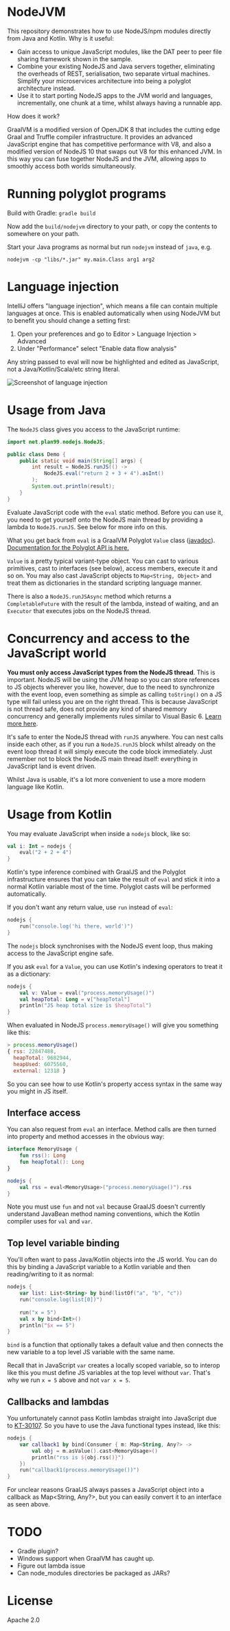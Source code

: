 # NodeJVM

This repository demonstrates how to use NodeJS/npm modules directly from Java and Kotlin. Why is it useful:

* Gain access to unique JavaScript modules, like the DAT peer to peer file sharing framework shown in the sample.
* Combine your existing NodeJS and Java servers together, eliminating the overheads of REST, serialisation, two separate
  virtual machines. Simplify your microservices architecture into being a polyglot architecture instead.
* Use it to start porting NodeJS apps to the JVM world and languages, incrementally, one chunk at a time, whilst always
  having a runnable app.
  
How does it work?

GraalVM is a modified version of OpenJDK 8 that includes the cutting edge Graal and Truffle compiler infrastructure.
It provides an advanced JavaScript engine that has competitive performance with V8, and also a modified version of
NodeJS 10 that swaps out V8 for this enhanced JVM. In this way you can fuse together NodeJS and the JVM, allowing apps
to smoothly access both worlds simultaneously.

# Running polyglot programs

Build with Gradle: `gradle build`

Now add the `build/nodejvm` directory to your path, or copy the contents to somewhere on your path.

Start your Java programs as normal but run `nodejvm` instead of `java`, e.g.

`nodejvm -cp "libs/*.jar" my.main.Class arg1 arg2`

# Language injection

IntelliJ offers "language injection", which means a file can contain multiple languages at once. This is enabled
automatically when using NodeJVM but to benefit you should change a setting first:

1. Open your preferences and go to Editor > Language Injection > Advanced
2. Under "Performance" select "Enable data flow analysis"

Any string passed to eval will now be highlighted and edited as JavaScript, not a Java/Kotlin/Scala/etc string literal.

![Screenshot of language injection](language-embedding.png)

# Usage from Java

The `NodeJS` class gives you access to the JavaScript runtime:

```java
import net.plan99.nodejs.NodeJS;

public class Demo {
    public static void main(String[] args) {
        int result = NodeJS.runJS(() ->
            NodeJS.eval("return 2 + 3 + 4").asInt()
        );
        System.out.println(result);
    }
}
```

Evaluate JavaScript code with the `eval` static method. Before you can use it, you need to get yourself onto the
NodeJS main thread by providing a lambda to `NodeJS.runJS`. See below for more info on this.

What you get back from `eval` is a GraalVM Polyglot `Value` class ([javadoc](http://www.graalvm.org/sdk/javadoc/org/graalvm/polyglot/Value.html)). 
[Documentation for the Polyglot API is here.](http://www.graalvm.org/sdk/javadoc/)

`Value` is a pretty typical variant-type object. You can cast to various primitives, cast to interfaces (see below),
access members, execute it and so on. You may also cast JavaScript objects to `Map<String, Object>` and treat them
as dictionaries in the standard scripting language manner. 

There is also a `NodeJS.runJSAsync` method which returns a `CompletableFuture` with the result of the lambda, instead
of waiting, and an `Executor` that executes jobs on the NodeJS thread.

# Concurrency and access to the JavaScript world

**You must only access JavaScript types from the NodeJS thread**. This is important. NodeJS will be using the JVM
heap so you can store references to JS objects wherever you like, however, due to the need to synchronize with the
event loop, even something as simple as calling `toString()` on a JS type will fail unless you are on the right thread.
This is because JavaScript is not thread safe, does not provide any kind of shared memory concurrency and generally
implements rules similar to Visual Basic 6. [Learn more here](https://medium.com/graalvm/multi-threaded-java-javascript-language-interoperability-in-graalvm-2f19c1f9c37b). 

It's safe to enter the NodeJS thread with `runJS` anywhere. You can nest calls inside each other, as if you run 
a `NodeJS.runJS` block whilst already on the event loop thread it will simply execute the code block immediately. 
Just remember not to block the NodeJS main thread itself: everything in JavaScript land is event driven.

Whilst Java is usable, it's a lot more convenient to use a more modern language like Kotlin.

# Usage from Kotlin

You may evaluate JavaScript when inside a `nodejs` block, like so:

```kotlin
val i: Int = nodejs {
    eval("2 + 2 + 4")
}
```

Kotlin's type inference combined with GraalJS and the Polyglot infrastructure ensures that you can take the result
of `eval` and stick it into a normal Kotlin variable most of the time. Polyglot casts will be performed automatically.

If you don't want any return value, use `run` instead of `eval`:

```kotlin
nodejs {
    run("console.log('hi there, world')")
}
```

The `nodejs` block synchronises with the NodeJS event loop, thus making access to the JavaScript engine safe.

If you ask `eval` for a `Value`, you can use Kotlin's indexing operators to treat it as a dictionary:

```kotlin
nodejs {
    val v: Value = eval("process.memoryUsage()")
    val heapTotal: Long = v["heapTotal"]
    println("JS heap total size is $heapTotal")
}
``` 

When evaluated in NodeJS `process.memoryUsage()` will give you something like this:

```javascript
> process.memoryUsage()
{ rss: 22847488,
  heapTotal: 9682944,
  heapUsed: 6075560,
  external: 12318 }
```

So you can see how to use Kotlin's property access syntax in the same way you might in JS itself.

## Interface access

You can also request from `eval` an interface. Method calls are then turned into property and method accesses in the
obvious way:

```kotlin
interface MemoryUsage {
    fun rss(): Long
    fun heapTotal(): Long
}

nodejs {
    val rss = eval<MemoryUsage>("process.memoryUsage()").rss
}
```

Note you must use `fun` and not `val` because GraalJS doesn't currently understand JavaBean method naming conventions,
which the Kotlin compiler uses for `val` and `var`.

## Top level variable binding

You'll often want to pass Java/Kotlin objects into the JS world. You can do this by binding a JavaScript variable
to a Kotlin variable and then reading/writing to it as normal:

```kotlin
nodejs {
    var list: List<String> by bind(listOf("a", "b", "c"))
    run("console.log(list[0])")
    
    run("x = 5")
    val x by bind<Int>()
    println("$x == 5") 
}
```

`bind` is a function that optionally takes a default value and then connects the new variable to a top level JS
variable with the same name. 

Recall that in JavaScript `var` creates a locally scoped variable, so to interop like this you must define JS variables
at the top level without `var`. That's why we run `x = 5` above and not `var x = 5`.

## Callbacks and lambdas

You unfortunately cannot pass Kotlin lambdas straight into JavaScript due to [KT-30107](https://youtrack.jetbrains.com/issue/KT-301070).
So you have to use the Java functional types instead, like this:

```kotlin
nodejs {
    var callback1 by bind(Consumer { m: Map<String, Any?> ->
        val obj = m.asValue().cast<MemoryUsage>()
        println("rss is ${obj.rss()}")
    })
    run("callback1(process.memoryUsage())")
}
```

For unclear reasons GraalJS always passes a JavaScript object into a callback as Map<String, Any?>, but you can easily 
convert it to an interface as seen above.

# TODO

- Gradle plugin?
- Windows support when GraalVM has caught up.
- Figure out lambda issue
- Can node_modules directories be packaged as JARs?

# License

Apache 2.0
